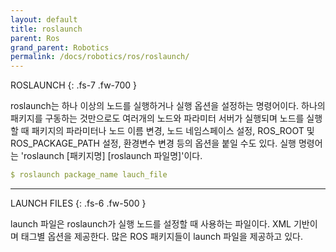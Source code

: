 ```yaml
---
layout: default
title: roslaunch
parent: Ros
grand_parent: Robotics
permalink: /docs/robotics/ros/roslaunch/
---
```


ROSLAUNCH
{: .fs-7 .fw-700 }

roslaunch는 하나 이상의 노드를 실행하거나 실행 옵션을 설정하는 명령어이다. 하나의 패키지를 구동하는 것만으로도 여러개의 노드와 파라미터 서버가 실행되며 노드를 실행할 때 패키지의 파라미터나 노드 이름 변경, 노드 네임스페이스 설정, ROS_ROOT 및 ROS_PACKAGE_PATH 설정, 환경변수 변경 등의 옵션을 붙일 수도 있다. 실행 명령어는 'roslaunch [패키지명] [roslaunch 파일명]'이다.

```yaml
$ roslaunch package_name lauch_file
```
   
---

LAUNCH FILES
{: .fs-6 .fw-500 }
   
launch 파일은 roslaunch가 실행 노드를 설정할 때 사용하는 파일이다. XML 기반이며 태그별 옵션을 제공한다. 많은 ROS 패키지들이 launch 파일을 제공하고 있다.

